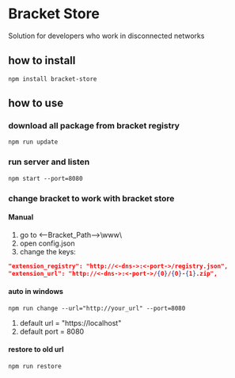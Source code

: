 Bracket Store
=============

Solution for developers who work in disconnected networks

## how to install
```
npm install bracket-store
```

## how to use
### download all package from bracket registry
```
npm run update
```

### run server and listen
```
npm start --port=8080
```

### change bracket to work with bracket store
#### Manual
1. go to <--Bracket_Path-->\www\
2. open config.json
3. change the keys:
```json
"extension_registry": "http://<-dns->:<-port->/registry.json",
"extension_url": "http://<-dns->:<-port->/{0}/{0}-{1}.zip",
```

#### auto in windows
```
npm run change --url="http://your_url" --port=8080
```
1. default url = "https://localhost"
2. default port = 8080

#### restore to old url
```
npm run restore
```